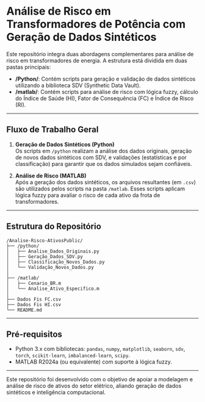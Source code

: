 
# Análise de Risco em Transformadores de Potência com Geração de Dados Sintéticos

Este repositório integra duas abordagens complementares para análise de risco em transformadores de energia. A estrutura está dividida em duas pastas principais:

- **/Python/**: Contém scripts para geração e validação de dados sintéticos utilizando a biblioteca SDV (Synthetic Data Vault).
- **/matlab/**: Contém scripts para análise de risco com lógica fuzzy, cálculo do Índice de Saúde (HI), Fator de Consequência (FC) e Índice de Risco (RI).

---

## Fluxo de Trabalho Geral

1. **Geração de Dados Sintéticos (Python)**  
   Os scripts em `/python` realizam a análise dos dados originais, geração de novos dados sintéticos com SDV, e validações (estatísticas e por classificação) para garantir que os dados simulados sejam confiáveis.

2. **Análise de Risco (MATLAB)**  
   Após a geração dos dados sintéticos, os arquivos resultantes (em `.csv`) são utilizados pelos scripts na pasta `/matlab`. Esses scripts aplicam lógica fuzzy para avaliar o risco de cada ativo da frota de transformadores.

---

## Estrutura do Repositório

```
/Analise-Risco-AtivosPublic/
├── /python/
│   ├── Analise_Dados_Originais.py
│   ├── Geração_Dados_SDV.py
│   ├── Classificação_Novos_Dados.py
│   └── Validação_Novos_Dados.py
│
├── /matlab/
│   ├── Cenario_BR.m
│   └── Analise_Ativo_Especifico.m
│
├── Dados Fis FC.csv
├── Dados Fis HI.csv
└── README.md
```

---

## Pré-requisitos

- Python 3.x com bibliotecas: `pandas`, `numpy`, `matplotlib`, `seaborn`, `sdv`, `torch`, `scikit-learn`, `imbalanced-learn`, `scipy`.
- MATLAB R2024a (ou equivalente) com suporte à lógica fuzzy.

---

Este repositório foi desenvolvido com o objetivo de apoiar a modelagem e análise de risco de ativos do setor elétrico, aliando geração de dados sintéticos e inteligência computacional.
